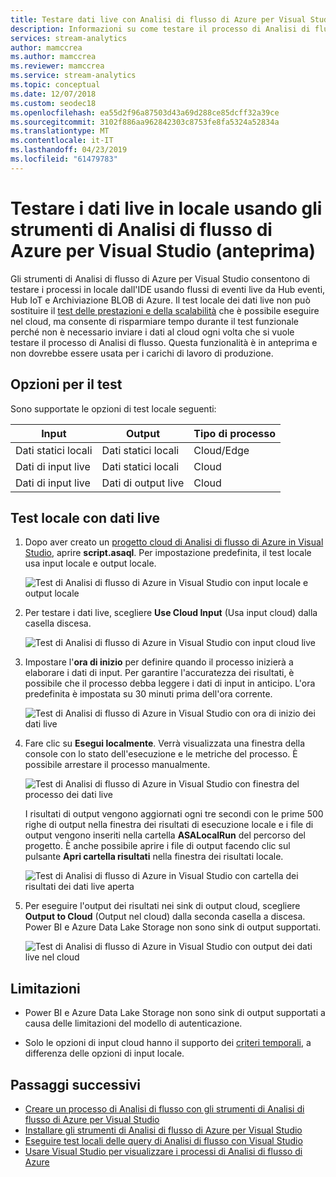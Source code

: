 ```yaml
---
title: Testare dati live con Analisi di flusso di Azure per Visual Studio
description: Informazioni su come testare il processo di Analisi di flusso di Azure in locale usando i dati in streaming live.
services: stream-analytics
author: mamccrea
ms.author: mamccrea
ms.reviewer: mamccrea
ms.service: stream-analytics
ms.topic: conceptual
ms.date: 12/07/2018
ms.custom: seodec18
ms.openlocfilehash: ea55d2f96a87503d43a69d288ce85dcff32a39ce
ms.sourcegitcommit: 3102f886aa962842303c8753fe8fa5324a52834a
ms.translationtype: MT
ms.contentlocale: it-IT
ms.lasthandoff: 04/23/2019
ms.locfileid: "61479783"
---
```

# <a name="test-live-data-locally-using-azure-stream-analytics-tools-for-visual-studio-preview"></a>Testare i dati live in locale usando gli strumenti di Analisi di flusso di Azure per Visual Studio (anteprima)

Gli strumenti di Analisi di flusso di Azure per Visual Studio consentono di testare i processi in locale dall'IDE usando flussi di eventi live da Hub eventi, Hub IoT e Archiviazione BLOB di Azure. Il test locale dei dati live non può sostituire il [test delle prestazioni e della scalabilità](stream-analytics-streaming-unit-consumption.md) che è possibile eseguire nel cloud, ma consente di risparmiare tempo durante il test funzionale perché non è necessario inviare i dati al cloud ogni volta che si vuole testare il processo di Analisi di flusso. Questa funzionalità è in anteprima e non dovrebbe essere usata per i carichi di lavoro di produzione.

## <a name="testing-options"></a>Opzioni per il test

Sono supportate le opzioni di test locale seguenti:

|**Input**  |**Output**  |**Tipo di processo**  |
|---------|---------|---------|
|Dati statici locali   |  Dati statici locali   |   Cloud/Edge |
|Dati di input live   |  Dati statici locali   |   Cloud |
|Dati di input live   |  Dati di output live   |   Cloud |

## <a name="local-testing-with-live-data"></a>Test locale con dati live

1. Dopo aver creato un [progetto cloud di Analisi di flusso di Azure in Visual Studio](stream-analytics-quick-create-vs.md), aprire **script.asaql**. Per impostazione predefinita, il test locale usa input locale e output locale.

   ![Test di Analisi di flusso di Azure in Visual Studio con input locale e output locale](./media/stream-analytics-live-data-local-testing/stream-analytics-local-testing-local-input-output.png)

2. Per testare i dati live, scegliere **Use Cloud Input** (Usa input cloud) dalla casella discesa.

   ![Test di Analisi di flusso di Azure in Visual Studio con input cloud live](./media/stream-analytics-live-data-local-testing/stream-analytics-local-testing-cloud-input.png)


3. Impostare l'**ora di inizio** per definire quando il processo inizierà a elaborare i dati di input. Per garantire l'accuratezza dei risultati, è possibile che il processo debba leggere i dati di input in anticipo. L'ora predefinita è impostata su 30 minuti prima dell'ora corrente.

   ![Test di Analisi di flusso di Azure in Visual Studio con ora di inizio dei dati live](./media/stream-analytics-live-data-local-testing/stream-analytics-local-testing-cloud-input-start-time.png)

4. Fare clic su **Esegui localmente**. Verrà visualizzata una finestra della console con lo stato dell'esecuzione e le metriche del processo. È possibile arrestare il processo manualmente. 

   ![Test di Analisi di flusso di Azure in Visual Studio con finestra del processo dei dati live](./media/stream-analytics-live-data-local-testing/stream-analytics-local-testing-cloud-input-process-window.png)

   I risultati di output vengono aggiornati ogni tre secondi con le prime 500 righe di output nella finestra dei risultati di esecuzione locale e i file di output vengono inseriti nella cartella **ASALocalRun** del percorso del progetto. È anche possibile aprire i file di output facendo clic sul pulsante **Apri cartella risultati** nella finestra dei risultati locale.

   ![Test di Analisi di flusso di Azure in Visual Studio con cartella dei risultati dei dati live aperta](./media/stream-analytics-live-data-local-testing/stream-analytics-local-testing-cloud-input-open-results-folder.png)

5. Per eseguire l'output dei risultati nei sink di output cloud, scegliere **Output to Cloud** (Output nel cloud) dalla seconda casella a discesa. Power BI e Azure Data Lake Storage non sono sink di output supportati.

   ![Test di Analisi di flusso di Azure in Visual Studio con output dei dati live nel cloud](./media/stream-analytics-live-data-local-testing/stream-analytics-local-testing-cloud-output.png)
 
## <a name="limitations"></a>Limitazioni

* Power BI e Azure Data Lake Storage non sono sink di output supportati a causa delle limitazioni del modello di autenticazione.

* Solo le opzioni di input cloud hanno il supporto dei [criteri temporali](stream-analytics-out-of-order-and-late-events.md), a differenza delle opzioni di input locale.

## <a name="next-steps"></a>Passaggi successivi

* [Creare un processo di Analisi di flusso con gli strumenti di Analisi di flusso di Azure per Visual Studio](stream-analytics-quick-create-vs.md)
* [Installare gli strumenti di Analisi di flusso di Azure per Visual Studio](stream-analytics-tools-for-visual-studio-install.md)
* [Eseguire test locali delle query di Analisi di flusso con Visual Studio](stream-analytics-vs-tools-local-run.md)
* [Usare Visual Studio per visualizzare i processi di Analisi di flusso di Azure](stream-analytics-vs-tools.md)